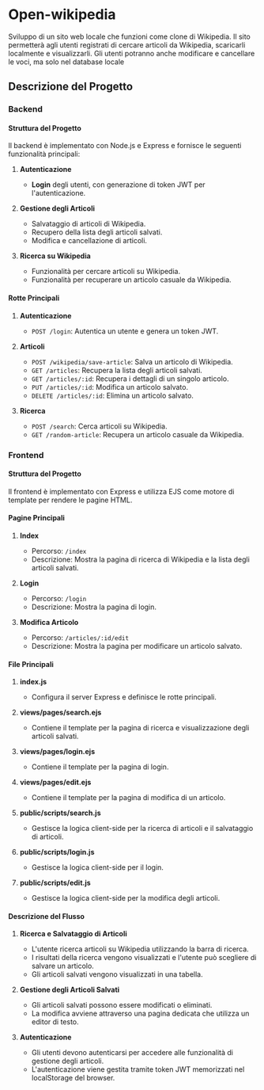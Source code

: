 # Open-wikipedia

Sviluppo di un sito web locale che funzioni come clone di Wikipedia. Il sito permetterà agli utenti registrati di cercare articoli da Wikipedia, scaricarli localmente e visualizzarli. Gli utenti potranno anche modificare e cancellare le voci, ma solo nel database locale

## Descrizione del Progetto

### Backend

#### Struttura del Progetto

Il backend è implementato con Node.js e Express e fornisce le seguenti funzionalità principali:

1. **Autenticazione**

   - **Login** degli utenti, con generazione di token JWT per l'autenticazione.

2. **Gestione degli Articoli**

   - Salvataggio di articoli di Wikipedia.
   - Recupero della lista degli articoli salvati.
   - Modifica e cancellazione di articoli.

3. **Ricerca su Wikipedia**
   - Funzionalità per cercare articoli su Wikipedia.
   - Funzionalità per recuperare un articolo casuale da Wikipedia.

#### Rotte Principali

1. **Autenticazione**

   - `POST /login`: Autentica un utente e genera un token JWT.

2. **Articoli**

   - `POST /wikipedia/save-article`: Salva un articolo di Wikipedia.
   - `GET /articles`: Recupera la lista degli articoli salvati.
   - `GET /articles/:id`: Recupera i dettagli di un singolo articolo.
   - `PUT /articles/:id`: Modifica un articolo salvato.
   - `DELETE /articles/:id`: Elimina un articolo salvato.

3. **Ricerca**
   - `POST /search`: Cerca articoli su Wikipedia.
   - `GET /random-article`: Recupera un articolo casuale da Wikipedia.

### Frontend

#### Struttura del Progetto

Il frontend è implementato con Express e utilizza EJS come motore di template per rendere le pagine HTML.

#### Pagine Principali

1. **Index**

   - Percorso: `/index`
   - Descrizione: Mostra la pagina di ricerca di Wikipedia e la lista degli articoli salvati.

2. **Login**

   - Percorso: `/login`
   - Descrizione: Mostra la pagina di login.

3. **Modifica Articolo**
   - Percorso: `/articles/:id/edit`
   - Descrizione: Mostra la pagina per modificare un articolo salvato.

#### File Principali

1. **index.js**

   - Configura il server Express e definisce le rotte principali.

2. **views/pages/search.ejs**

   - Contiene il template per la pagina di ricerca e visualizzazione degli articoli salvati.

3. **views/pages/login.ejs**

   - Contiene il template per la pagina di login.

4. **views/pages/edit.ejs**

   - Contiene il template per la pagina di modifica di un articolo.

5. **public/scripts/search.js**

   - Gestisce la logica client-side per la ricerca di articoli e il salvataggio di articoli.

6. **public/scripts/login.js**

   - Gestisce la logica client-side per il login.

7. **public/scripts/edit.js**
   - Gestisce la logica client-side per la modifica degli articoli.

#### Descrizione del Flusso

1. **Ricerca e Salvataggio di Articoli**

   - L'utente ricerca articoli su Wikipedia utilizzando la barra di ricerca.
   - I risultati della ricerca vengono visualizzati e l'utente può scegliere di salvare un articolo.
   - Gli articoli salvati vengono visualizzati in una tabella.

2. **Gestione degli Articoli Salvati**

   - Gli articoli salvati possono essere modificati o eliminati.
   - La modifica avviene attraverso una pagina dedicata che utilizza un editor di testo.

3. **Autenticazione**
   - Gli utenti devono autenticarsi per accedere alle funzionalità di gestione degli articoli.
   - L'autenticazione viene gestita tramite token JWT memorizzati nel localStorage del browser.
